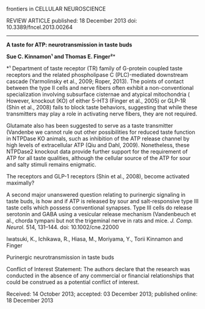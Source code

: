 
frontiers in
CELLULAR NEUROSCIENCE

REVIEW ARTICLE
published: 18 December 2013
doi: 10.3389/fncel.2013.00264

---

**A taste for ATP: neurotransmission in taste buds**

**Sue C. Kinnamon¹ and Thomas E. Finger²***

*¹ Department of
taste receptor (TR) family of G-protein coupled taste receptors and the related phospholipase C (PLC)-mediated downstream cascade (Yarmolinsky et al., 2009; Roper, 2013). The points of contact between the type II cells and nerve fibers often exhibit a non-conventional specialization involving subsurface cisternae and atypical mitochondria (
However, knockout (KO) of either 5-HT3 (Finger et al., 2005) or GLP-1R (Shin et al., 2008) fails to block taste behaviors, suggesting that while these transmitters may play a role in activating nerve fibers, they are not required.

Glutamate also has been suggested to serve as a taste transmitter (Vandenbe
we cannot rule out other possibilities for reduced taste function in NTPDase KO animals, such as inhibition of the ATP release channel by high levels of extracellular ATP (Qiu and Dahl, 2009). Nonetheless, these NTPDase2 knockout data provide further support for the requirement of ATP for all taste qualities, although the cellular source of the ATP for sour and salty stimuli remains enigmatic.

The
receptors and GLP-1 receptors (Shin et al., 2008), become activated maximally?

A second major unanswered question relating to purinergic signaling in taste buds, is how and if ATP is released by sour and salt-responsive type III taste cells which possess conventional synapses. Type III cells do release serotonin and GABA using a vesicular release mechanism (Vandenbeuch et al.,
chorda tympani but not the trigeminal nerve in rats and mice. *J. Comp. Neurol.* 514, 131–144. doi: 10.1002/cne.22000

Iwatsuki, K., Ichikawa, R., Hiasa, M., Moriyama, Y., Torii
Kinnamon and Finger

Purinergic neurotransmission in taste buds

Conflict of Interest Statement: The authors declare that the research was conducted in the absence of any commercial or financial relationships that could be construed as a potential conflict of interest.

Received: 14 October 2013; accepted: 03 December 2013; published online: 18 December 2013
